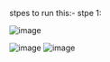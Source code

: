 stpes to run this:-
stpe 1: 




![image](https://github.com/user-attachments/assets/a53caca2-8276-4cc9-bc71-8b932a99ea82)

![image](https://github.com/user-attachments/assets/ea3cba19-0111-4646-be0d-526f1dddafdc)
![image](https://github.com/user-attachments/assets/62c7640b-e76e-446f-9e63-ca8e66bff56a)
